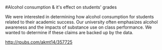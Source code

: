 #Alcohol consumption & it's effect on students' grades

We were interested in determining how alcohol consumption for students related to their academic success. Our university often emphasizes alcohol awareness and the impacts of substance use on class performance. We wanted to determine if these claims are backed up by the data.

http://rpubs.com/akmt14/357725

